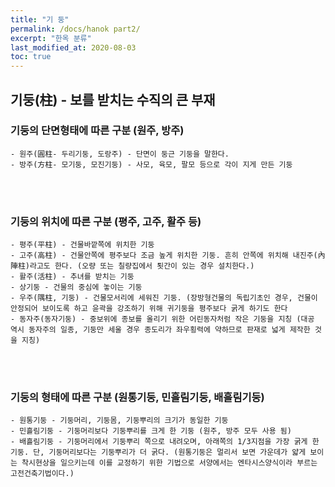 ```yaml
---
title: "기 둥"
permalink: /docs/hanok part2/
excerpt: "한옥 분류"
last_modified_at: 2020-08-03
toc: true
---
```


## 기둥(柱) - 보를 받치는 수직의 큰 부재

### 기둥의 단면형태에 따른 구분 (원주, 방주)
	- 원주(圓柱- 두리기둥, 도랑주) - 단면이 둥근 기둥을 말한다.
	- 방주(方柱- 모기둥, 모진기둥) - 사모, 육모, 팔모 등으로 각이 지게 만든 기둥
<br><br>

### 기둥의 위치에 따른 구분 (평주, 고주, 활주 등)
	- 평주(平柱) - 건물바깥쪽에 위치한 기둥
	- 고주(高柱) - 건물안쪽에 평주보다 조금 높게 위치한 기둥. 흔히 안쪽에 위치해 내진주(內陣柱)라고도 한다. (오량 또는 칠량집에서 툇간이 있는 경우 설치한다.)
	- 활주(活柱) - 추녀를 받치는 기둥
	- 상기둥 - 건물의 중심에 놓이는 기둥
	- 우주(隅柱, 기둥) - 건물모서리에 세워진 기둥. (장방형건물의 독립기초인 경우, 건물이 안정되어 보이도록 하고 윤곽을 강조하기 위해 귀기둥을 평주보다 굵게 하기도 한다
	- 동자주(동자기둥) - 중보위에 종보를 올리기 위한 어린동자처럼 작은 기둥을 지칭 (대공 역시 동자주의 일종, 기둥만 세울 경우 종도리가 좌우횡력에 약하므로 판재로 넓게 제작한 것을 지칭)
<br><br>

### 기둥의 형태에 따른 구분 (원통기둥, 민흘림기둥, 배흘림기둥)
	- 원통기둥 - 기둥머리, 기둥몸, 기둥뿌리의 크기가 동일한 기둥
	- 민흘림기둥 - 기둥머리보다 기둥뿌리를 크게 한 기둥 (원주, 방주 모두 사용 됨)
	- 배흘림기둥 - 기둥머리에서 기둥뿌리 쪽으로 내려오며, 아래쪽의 1/3지점을 가장 굵게 한 기둥. 단, 기둥머리보다는 기둥뿌리가 더 굵다. (원통기둥은 멀리서 보면 가운데가 얇게 보이는 착시현상을 일으키는데 이를 교정하기 위한 기법으로 서양에서는 엔타시스양식이라 부르는 고전건축기법이다.)
 <br><br>